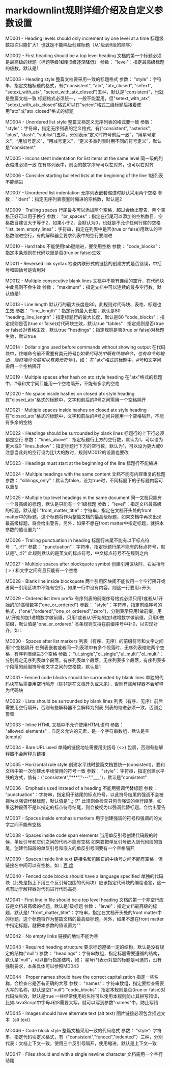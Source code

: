 # markdownlint规则详细介绍及自定义参数设置

MD001 - Heading levels should only increment by one level at a time
标题级数每次只能扩大1, 也就是不能隔级创建标题（从1级到6级的顺序）

MD002 - First heading should be a top level heading
文档的第一个标题必须是最高级的标题（标题等级1级到6级逐渐降低）
参数：
"level"：指定最高级标题的级数，默认是1

MD003 - Heading style
整篇文档要采用一致的标题格式
参数：
"style"：字符串，指定文档标题的格式，有("consistent", "atx", "atx_closed", "setext", "setext_with_atx", "setext_with_atx_closed")五种，默认是"consistent"，也就是整篇文档一致
标题格式必须统一，一般不能混用，但"setext_with_atx", "setext_with_atx_closed"格式可以在"setext"格式二级标题后接着使用"atx"或"atx_closed"格式的标题

MD004 - Unordered list style
整篇文档定义无序列表的格式要一致
参数：
"style"：字符串，指定无序列表的定义格式，有("consistent", "asterisk", "plus", "dash", "sublist")五种，分别表示“定义时符号前后一致”，“用星号定义”，“用加号定义”，“用减号定义”，“定义多重列表时用不同的符号定义”，默认是"consistent"

MD005 - Inconsistent indentation for list items at the same level
同一级的列表缩进必须一致
在有序列表中，前面的数字序号可以左对齐，也可以右对齐

MD006 - Consider starting bulleted lists at the beginning of the line
1级列表不能缩进

MD007 - Unordered list indentation
无序列表嵌套缩进时默认采用两个空格
参数：
"ident"：指定无序列表嵌套时缩进的空格数，默认是2

MD009 - Trailing spaces
行尾最多可以添加两个空格，超过会给出警告，两个空格正好可以用于换行
参数：
"br_spaces"：指定在行尾可以添加的空格数目，空格数目建议大于等于2，如果小于2，会默认为0，也就是不允许任何行尾的空格
"list_item_empty_lines"：字符串，指定在列表中是否(true or false)用默认的空格数缩进空行，有的解释器会要求列表中的空行要缩进

MD010 - Hard tabs
不能使用tab键缩进，要使用空格
参数：
"code_blocks"：指定本条规则在代码块里是否(true or false)生效

MD011 - Reversed link syntax
检查内联形式的链接的创建方式是否错误，中括号和圆括号是否用对

MD012 - Multiple consecutive blank lines
文档中不能有连续的空行，在代码块中此规则不会生效
参数：
"maximum"：指定文档中可以连续的最多空行数，默认值是1

MD013 - Line length
默认行的最大长度是80，此规则对代码块、表格、标题也生效
参数：
"line_length"：指定行的最大长度，默认是80
"heading_line_length"：指定标题行的最大长度，默认是80
"code_blocks"：指定规则是否(true or false)对代码块生效，默认true
"tables"：指定规则是否(true or false)对表格生效，默认true
"hesdings"：指定规则是否(true or false)对标题生效，默认true

MD014 - Dollar signs used before commands without showing output
在代码块中，终端命令前不需要有美元符号($)
如果代码块中既有终端命令，也有命令的输出，则终端命令前可以有美元符号($)，如：
在"atx"格式的标题中，#号和文字间需用一个空格隔开

MD019 - Multiple spaces after hash on atx style heading
在"atx"格式的标题中，#号和文字间只能用一个空格隔开，不能有多余的空格

MD020 - No space inside hashes on closed atx style heading
在"closed_atx"格式的标题中，文字和前后的#号之间需用一个空格隔开

MD021 - Multiple spaces inside hashes on closed atx style heading
在"closed_atx"格式的标题中，文字和前后的#号之间只能用一个空格隔开，不能有多余的空格

MD022 - Headings should be surrounded by blank lines
标题行的上下行必须都是空行
参数：
"lines_above"：指定标题行上方的空行数，默认为1，可以设为更大或0
"lines_below"：指定标题行下方的空行数，默认为1，可以设为更大或0
注意当此处的空行设为比1大的数时，规则MD012的设置也要改

MD023 - Headings must start at the beginning of the line
标题行不能缩进

MD024 - Multiple headings with the same content
文档不能有内容重复的标题
参数：
"siblings_only"：默认为false，设为true时，不同标题下的子标题内容可以重复

MD025 - Multiple top level headings in the same document
同一文档只能有一个最高级的标题，默认是只能有一个1级标题
参数：
"level"：指定文档最高级的标题，默认是1
"front_matter_title"：字符串，指定在文档开头处的front matter中的标题，这个标题将作为整篇文档的最高级标题，如果文档中再次出现最高级标题，将会给出警告，另外，如果不想在front matter中指定标题，就把本参数的值设置为""

MD026 - Trailing punctuation in heading
标题行末尾不能有以下标点符号：".,;:!?"
参数：
"punctuation"：字符串，指定标题行尾不能有的标点符号，默认是".,;:!?"
此规则默认的是英文的标点符号，中文标点符号不在规则之内

MD027 - Multiple spaces after blockquote symbol
创建引用区块时，右尖括号 ( > ) 和文字之间有且只能有一个空格

MD028 - Blank line inside blockquote
两个引用区块间不能仅用一个空行隔开或者同一引用区块中不能有空行，如果一行中没有内容，则这一行要用>开头

MD029 - Ordered list item prefix
有序列表的前缀序号格式必须只用1或者从1开始的加1递增数字("one_or_ordered")
参数：
"style"：字符串，指定前缀序号的格式，("one","ordered","one_or_ordered","zero")，分别表示只用1做前缀，用从1开始的加1递增数字做前缀，只用1或者从1开始的加1递增数字做前缀，只用0做前缀，默认值是"one_or_ordered"
本条规则支持在前缀序号中补0，以实现对齐，如：

MD030 - Spaces after list markers
列表（有序、无序）的前缀符号和文字之间用1个空格隔开
在列表嵌套或者同一列表项中有多个段落时，无序列表缩进两个空格，有序列表缩进3个空格
参数：
"ul_single","ol_single","ul_multi","ol_multi"：分别规定无序列表单个段落，有序列表单个段落，无序列表多个段落，有序列表多个段落的前缀符号和文字之间的空格数，默认是1

MD031 - Fenced code blocks should be surrounded by blank lines
单独的代码块前后需要用空行隔开（除非是在文档开头或末尾），否则有些解释器不会解释为代码块

MD032 - Lists should be surrounded by blank lines
列表（有序、无序）前后需要用空行隔开，否则有些解释器不会解释为列表
列表的缩进必须一致，否则会警告

MD033 - Inline HTML
文档中不允许使用HTML语句
参数：
"allowed_elements"：自定义允许的元素，是一个字符串数组，默认是空(empty)

MD034 - Bare URL used
单纯的链接地址需要用尖括号 (<>) 包裹，否则有些解释器不会解释为链接

MD035 - Horizontal rule style
创建水平线时整篇文档要统一(consistent)，要和文档中第一次创建水平线使用的符号一致
参数：
"style"：字符串，指定创建水平线的方式，值有：("consistent","***","---","___")，默认是"consistent"

MD036 - Emphasis used instead of a heading
不能用强调代替标题
参数：
"punctuation"：字符串，指定用于结尾的标点符号，以此符号结尾的强调不会被视为以强调代替标题，默认值是".,;:!?"
此规则会检查只包含强调的单行段落，如果这种段落不是以指定的标点符号结尾，则会被视为以强调代替标题，会给出警告

MD037 - Spaces inside emphasis markers
用于创建强调的符号和强调的的文字之间不能有空格

MD038 - Spaces inside code span elements
当用单反引号创建代码段的时候，单反引号和它们之间的代码不能有空格
如果要把单反引号嵌入到代码段的首尾，创建代码段的单反引号和嵌入的单反引号间要有一个空格隔开

MD039 - Spaces inside link text
链接名和包围它的中括号之间不能有空格，但链接名中间可以有空格，如：[百 度](http://www.baidu.com "百 度")

MD040 - Fenced code blocks should have a language specified
单独的代码块（此处是指上下用三个反引号包围的代码块）应该指定代码块的编程语言，这一点有助于解释器对代码进行代码高亮

MD041 - First line in file should be a top level heading
文档的第一个非空行应该是文档最高级的标题，默认是1级标题
参数：
"level"：指定文档最高级的标题，默认是1
"front_matter_title"：字符串，指定在文档开头处的front matter中的标题，这个标题将作为整篇文档的最高级标题，另外，如果不想在front matter中指定标题，就把本参数的值设置为""

MD042 - No empty links
链接的地址不能为空

MD043 - Required heading structure
要求标题遵循一定的结构，默认是没有规定的结构("null")
参数：
"headings"：字符串数组，指定标题需要遵循的结构，默认是"null"，可以自行指定结构，如；
星号(*)表示对应的标题是可选的，没有强制要求，本条具体可以参照MD043

MD044 - Proper names should have the correct capitalization
指定一些名称，会检查它是否有正确的大写
参数：
"names"：字符串数组，指定要检查需要大写的名称，默认是空("null")
"code_blocks"：指定本规则是否(true or false)对代码块生效，默认是true
一些经常使用的名称可以使用本规则防止其拼写错误，比如JavaScript中字母J和S需要大写，就可以写到参数"names"中，防止写错

MD045 - Images should have alternate text (alt text)
图片链接必须包含描述文本（alt text）

MD046 - Code block style
整篇文档采用一致的代码格式
参数：
"style": 字符串，指定代码块定义格式，有（"consistent","fenced","indented"）三种，分别代表：文档上下文一致，使用三个反引号隔开，使用缩进，默认是上下文一致

MD047 - Files should end with a single newline character
文档需用一个空行结尾
